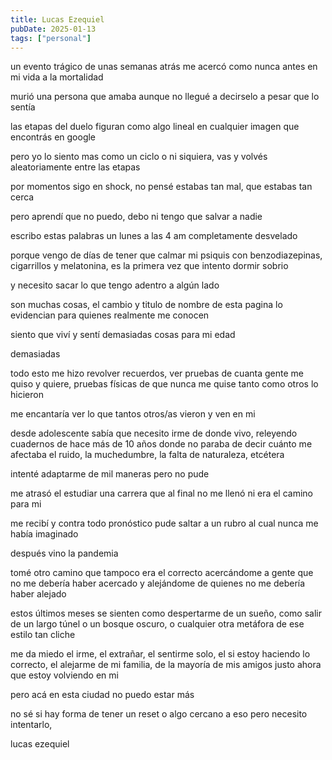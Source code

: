 ```yaml
---
title: Lucas Ezequiel
pubDate: 2025-01-13
tags: ["personal"]
---
```


un evento trágico de unas semanas atrás me acercó como nunca antes en mi vida a la mortalidad

murió una persona que amaba aunque no llegué a decirselo a pesar que lo sentía 

las etapas del duelo figuran como algo lineal en cualquier imagen que encontrás en google

pero yo lo siento mas como un ciclo o ni siquiera, vas y volvés aleatoriamente entre las etapas

por momentos sigo en shock, no pensé estabas tan mal, que estabas tan cerca

pero aprendí que no puedo, debo ni tengo que salvar a nadie

escribo estas palabras un lunes a las 4 am completamente desvelado

porque vengo de días de tener que calmar mi psiquis con benzodiazepinas, cigarrillos y melatonina, es la primera vez que intento dormir sobrio

y necesito sacar lo que tengo adentro a algún lado

son muchas cosas, el cambio y titulo de nombre de esta pagina lo evidencian para quienes realmente me conocen

siento que viví y sentí demasiadas cosas para mi edad

demasiadas

todo esto me hizo revolver recuerdos, ver pruebas de cuanta gente me quiso y quiere, pruebas físicas de que nunca me quise tanto como otros lo hicieron

me encantaría ver lo que tantos otros/as vieron y ven en mi

desde adolescente sabía que necesito irme de donde vivo, releyendo cuadernos de hace más de 10 años donde no paraba de decir cuánto me afectaba el ruido, la muchedumbre, la falta de naturaleza, etcétera

intenté adaptarme de mil maneras pero no pude

me atrasó el estudiar una carrera que al final no me llenó ni era el camino para mi

me recibí y contra todo pronóstico pude saltar a un rubro al cual nunca me había imaginado

después vino la pandemia

tomé otro camino que tampoco era el correcto acercándome a gente que no me debería haber acercado y alejándome de quienes no me debería haber alejado

estos últimos meses se sienten como despertarme de un sueño, como salir de un largo túnel o un bosque oscuro, o cualquier otra metáfora de ese estilo tan cliche

me da miedo el irme, el extrañar, el sentirme solo, el si estoy haciendo lo correcto, el alejarme de mi familia, de la mayoría de mis amigos justo ahora que estoy volviendo en mi

pero acá en esta ciudad no puedo estar más

no sé si hay forma de tener un reset o algo cercano a eso pero necesito intentarlo,

lucas ezequiel